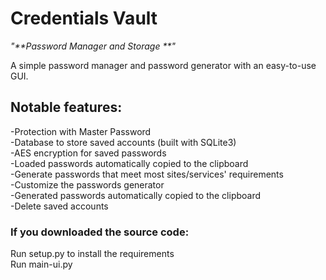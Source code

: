 
# Credentials Vault
_"**Password Manager and Storage **"_

A simple password manager and password generator with an easy-to-use GUI. <br/>



## Notable features:
-Protection with Master Password <br/>
-Database to store saved accounts (built with SQLite3) <br/>
-AES encryption for saved passwords <br/>
-Loaded passwords automatically copied to the clipboard <br/>
-Generate passwords that meet most sites/services' requirements <br/>
-Customize the passwords generator <br/>
-Generated passwords automatically copied to the clipboard <br/>
-Delete saved accounts <br/>




### If you downloaded the source code:
Run setup.py to install the requirements <br/>
Run main-ui.py
